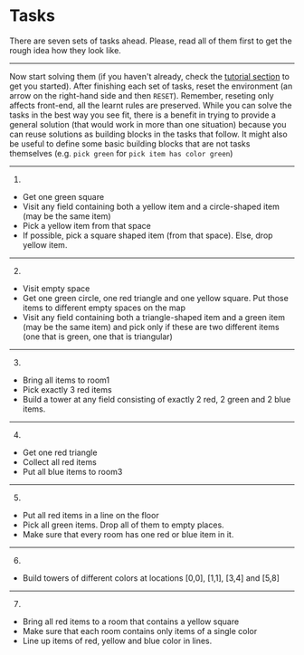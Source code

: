 # Tasks

There are seven sets of tasks ahead. Please, read all of them first to get the rough idea how they look like.

---

Now start solving them (if you haven't already, check the <a href="/#/tutorial" target="_blank">tutorial section</a> to get you started). After finishing each set of tasks, reset the environment (an arrow on the right-hand side and then `RESET`). Remember, reseting only affects front-end, all the learnt rules are preserved.
While you can solve the tasks in the best way you see fit, there is a benefit in trying to provide a general solution (that would work in more than one situation) because you can reuse solutions as building blocks in the tasks that follow. It might also be useful to define some basic building blocks that are not tasks themselves (e.g. `pick green` for `pick item has color green`)

---

1.
- Get one green square
- Visit any field containing both a yellow item and a circle-shaped item (may be the same item)
- Pick a yellow item from that space
- If possible, pick a square shaped item (from that space). Else, drop yellow item.

---

2.

 - Visit empty space
 - Get one green circle, one red triangle and one yellow square. Put those items to different empty spaces on the map
 - Visit any field containing both a triangle-shaped item and a green item (may be the same item) and pick only if these are two different items (one that is green, one that is triangular)

---

3.
 - Bring all items to room1
 - Pick exactly 3 red items
 - Build a tower at any field consisting of exactly 2 red, 2 green and 2 blue items.

---

 4.
 - Get one red triangle
 - Collect all red items
 - Put all blue items to room3

---

5.
 - Put all red items in a line on the floor
 - Pick all green items. Drop all of them to empty places.
 - Make sure that every room has one red or blue item in it.

---

6.
 - Build towers of different colors at locations [0,0], [1,1], [3,4] and [5,8]

---

7.
 - Bring all red items to a room that contains a yellow square
 - Make sure that each room contains only items of a single color
 - Line up items of red, yellow and blue color in lines.
